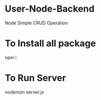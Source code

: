 # User-Node-Backend

Node Simple CRUD Operation

# To Install all package

npm i

# To Run Server

nodemon server.js
